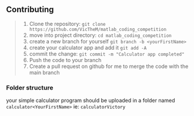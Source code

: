 ## Contributing
> 1. Clone the repository: ```git clone https://github.com/VicTheM/matlab_coding_competition```
> 2. move into project directory: ```cd matlab_coding_competition```
> 3. create a new branch for yourself ```git branch -b <yourFirstName>```
> 4. create your calculator app and add it ```git add -A```
> 5. commit the change: ```git commit -m "Calculator app completed"```
> 6. Push the code to your branch
> 7. Create a pull request on github for me to merge the code with the main branch 

### Folder structure
your simple calculator program should be uploaded in a folder named ```calculator<YourFirstName>``` ie: ```calculatorVictory```
